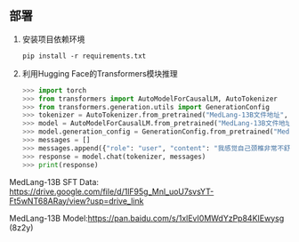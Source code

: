 ## 部署

1. 安装项目依赖环境

   `pip install -r requirements.txt`

2. 利用Hugging Face的Transformers模块推理

   ```python
   >>> import torch
   >>> from transformers import AutoModelForCausalLM, AutoTokenizer
   >>> from transformers.generation.utils import GenerationConfig
   >>> tokenizer = AutoTokenizer.from_pretrained("MedLang-13B文件地址", use_fast=False, trust_remote_code=True)
   >>> model = AutoModelForCausalLM.from_pretrained("MedLang-13B文件地址", device_map="auto", torch_dtype=torch.float16, trust_remote_code=True)
   >>> model.generation_config = GenerationConfig.from_pretrained("MedLang-13B文件地址")
   >>> messages = []
   >>> messages.append({"role": "user", "content": "我感觉自己颈椎非常不舒服，每天睡醒都会头痛"})
   >>> response = model.chat(tokenizer, messages)
   >>> print(response)
   ```

MedLang-13B SFT Data:[ https://drive.google.com/file/d/1lF95g_Mnl_uoU7svsYT-Ft5wNT68ARay/view?usp=drive_link
](https://drive.google.com/file/d/1nc6ritiuU1ZfuCoRlbQ7uLGvV1bUhD6U/view?usp=drive_link)

MedLang-13B Model:https://pan.baidu.com/s/1xlEvI0MWdYzPp84KIEwysg (8z2y)
